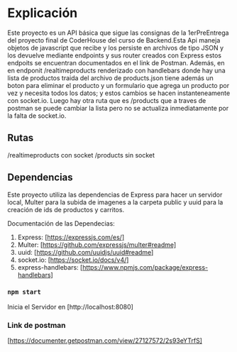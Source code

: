# Explicación

Este proyecto es un API básica que sigue las consignas de la 1erPreEntrega del proyecto final de CoderHouse del curso de Backend.Esta Api maneja objetos de javascript que recibe y los persiste en archivos de tipo JSON y los devuelve mediante endpoints y sus router creados con Express estos endpoits se encuentran documentados en el link de Postman. Además, en en endponit /realtimeproducts renderizado con handlebars donde hay una lista de productos traida del archivo de products.json tiene además un boton para eliminar el producto y un formulario que agrega un producto por vez y necesita todos los datos; y estos cambios se hacen instanteneamente con socket.io. Luego hay otra ruta que es /products que a traves de postman se puede cambiar la lista pero no se actualiza inmediatamente por la falta de socket.io.
## Rutas
  /realtimeproducts con socket
  /products sin socket
## Dependencias

Este proyecto utiliza las dependencias de Express para hacer un servidor local, Multer para la subida de imagenes a la carpeta public y uuid para la creación de ids de productos y carritos.

Documentación de las Dependecias:
1. Express: [https://expressjs.com/es/]
2. Multer: [https://github.com/expressjs/multer#readme]
3. uuid: [https://github.com/uuidjs/uuid#readme]
4. socket.io: [https://socket.io/docs/v4/]
5. express-handlebars: [https://www.npmjs.com/package/express-handlebars]

### `npm start`

Inicia el Servidor en [http://localhost:8080]

### Link de postman

[https://documenter.getpostman.com/view/27127572/2s93eYTrfS]